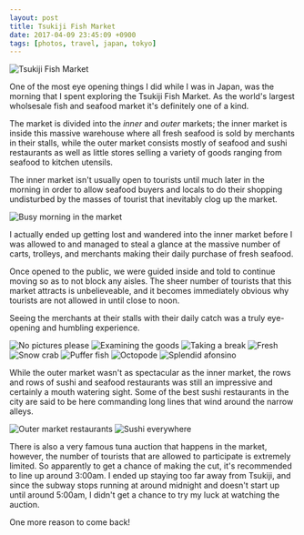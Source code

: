 ```yaml
---
layout: post
title: Tsukiji Fish Market
date: 2017-04-09 23:45:09 +0900
tags: [photos, travel, japan, tokyo]
---
```

![Tsukiji Fish Market](https://nan.nyc3.digitaloceanspaces.com/notanumber.io/posts/2017-04-09-tsukiji-fish-market/9I3A1002.jpg)

One of the most eye opening things I did while I was in Japan, was the morning that I spent exploring the Tsukiji Fish Market. As the world's largest wholsesale fish and seafood market it's definitely one of a kind.

<!--more-->

The market is divided into the _inner_ and _outer_ markets; the inner market is inside this massive warehouse where all fresh seafood is sold by merchants in their stalls, while the outer market consists mostly of seafood and sushi restaurants as well as little stores selling a variety of goods ranging from seafood to kitchen utensils.

The inner market isn't usually open to tourists until much later in the morning in order to allow seafood buyers and locals to do their shopping undisturbed by the masses of tourist that inevitably clog up the market.

![Busy morning in the market](https://nan.nyc3.digitaloceanspaces.com/notanumber.io/posts/2017-04-09-tsukiji-fish-market/9I3A0992.jpg)

I actually ended up getting lost and wandered into the inner market before I was allowed to and managed to steal a glance at the massive number of carts, trolleys, and merchants making their daily purchase of fresh seafood.

Once opened to the public, we were guided inside and told to continue moving so as to not block any aisles. The sheer number of tourists that this market attracts is unbelieveable, and it becomes immediately obvious why tourists are not allowed in until close to noon.

Seeing the merchants at their stalls with their daily catch was a truly eye-opening and humbling experience.

![No pictures please](https://nan.nyc3.digitaloceanspaces.com/notanumber.io/posts/2017-04-09-tsukiji-fish-market/9I3A1056.jpg)
![Examining the goods](https://nan.nyc3.digitaloceanspaces.com/notanumber.io/posts/2017-04-09-tsukiji-fish-market/9I3A1021.jpg)
![Taking a break](https://nan.nyc3.digitaloceanspaces.com/notanumber.io/posts/2017-04-09-tsukiji-fish-market/9I3A1044.jpg)
![Fresh](https://nan.nyc3.digitaloceanspaces.com/notanumber.io/posts/2017-04-09-tsukiji-fish-market/9I3A1063.jpg)
![Snow crab](https://nan.nyc3.digitaloceanspaces.com/notanumber.io/posts/2017-04-09-tsukiji-fish-market/9I3A0974.jpg)
![Puffer fish](https://nan.nyc3.digitaloceanspaces.com/notanumber.io/posts/2017-04-09-tsukiji-fish-market/9I3A1053.jpg)
![Octopode](https://nan.nyc3.digitaloceanspaces.com/notanumber.io/posts/2017-04-09-tsukiji-fish-market/9I3A1016.jpg)
![Splendid afonsino](https://nan.nyc3.digitaloceanspaces.com/notanumber.io/posts/2017-04-09-tsukiji-fish-market/9I3A1020.jpg)

While the outer market wasn't as spectacular as the inner market, the rows and rows of sushi and seafood restaurants was still an impressive and certainly a mouth watering sight. Some of the best sushi restaurants in the city are said to be here commanding long lines that wind around the narrow alleys.

![Outer market restaurants](https://nan.nyc3.digitaloceanspaces.com/notanumber.io/posts/2017-04-09-tsukiji-fish-market/9I3A0982.jpg)
![Sushi everywhere](https://nan.nyc3.digitaloceanspaces.com/notanumber.io/posts/2017-04-09-tsukiji-fish-market/9I3A0901.jpg)

There is also a very famous tuna auction that happens in the market, however, the number of tourists that are allowed to participate is extremely limited. So apparently to get a chance of making the cut, it's recommended to line up around 3:00am. I ended up staying too far away from Tsukiji, and since the subway stops running at around midnight and doesn't start up until around 5:00am, I didn't get a chance to try my luck at watching the auction.

One more reason to come back!
